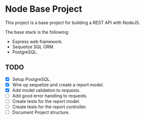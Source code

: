 Node Base Project
========================================
This project is a base project for building a REST API with NodeJS.

The base stack is the following:
  - Express web framework.
  - Sequelize SQL ORM.
  - PostgreSQL.

## TODO

- [X] Setup PostgreSQL.
- [X] Wire up sequelize and create a report model.
- [X] Add model validation to requests.
- [ ] Add good error handling to requests.
- [ ] Create tests for the report model.
- [ ] Create tests for the report controller.
- [ ] Document Project structure.
